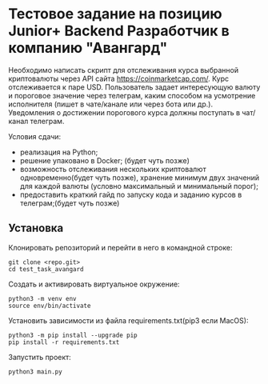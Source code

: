# Тестовое задание на позицию Junior+ Backend Разработчик в компанию "Авангард"

Необходимо написать скрипт для отслеживания курса выбранной криптовалюты через API сайта https://coinmarketcap.com/.
Курс отслеживается к паре USD.
Пользователь задает интересующую валюту и пороговое значение через телеграм, каким способом на усмотрение исполнителя (пишет в чате/канале или через бота или др.).
Уведомления о достижении порогового курса должны поступать в чат/канал телеграм.

Условия сдачи:

- реализация на Python;
- решение упаковано в Docker; (будет чуть позже)
- возможность отслеживания нескольких криптовалют одновременно(будет чуть позже), хранение минимум двух значений для каждой валюты (условно максимальный и минимальный порог);
- предоставить краткий гайд по запуску кода и заданию курсов в телеграм;(будет чуть позже)

## Установка

Клонировать репозиторий и перейти в него в командной строке:

```
git clone <repo.git>
cd test_task_avangard
```

Cоздать и активировать виртуальное окружение:

```
python3 -m venv env
source env/bin/activate
```

Установить зависимости из файла requirements.txt(pip3 если MacOS):

```
python3 -m pip install --upgrade pip
pip install -r requirements.txt
```

Запустить проект:

```
python3 main.py
```
